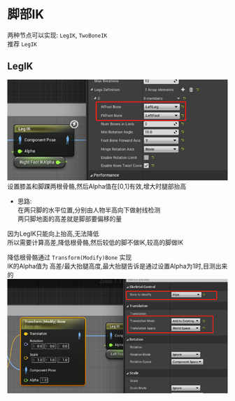 # 脚部IK
两种节点可以实现: `LegIK`, `TwoBoneIK`  
推荐 `LegIK`  

## LegIK
![](./图片/LegIK.png)
设置膝盖和脚踝两根骨骼,然后Alpha值在[0,1]有效,增大时腿部抬高  

+ 思路:  
在两只脚的水平位置,分别由人物半高向下做射线检测  
两只脚地面的高差就是脚部要偏移的量  

因为LegIK只能向上抬高,无法降低  
所以需要计算高差,降低根骨骼,然后较低的脚不做IK,较高的脚做IK  

降低根骨骼通过 `Transform(Modify)Bone` 实现  
IK的Alpha值为 高差/最大抬腿高度,最大抬腿告诉是通过设置Alpha为1时,目测出来的  
![](./图片/Transform(Modify)Bone.png)
